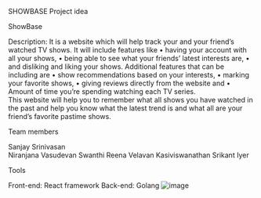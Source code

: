 SHOWBASE
Project idea 

ShowBase

Description:
It is a website which will help track your and your friend’s watched TV shows.
It will include features like 
•	having your account with all your shows, 
•	being able to see what your friends’ latest interests are, 
•	and disliking and liking your shows.
Additional features that can be including are 
•	show recommendations based on your interests, 
•	marking your favorite shows, 
•	giving reviews directly from the website and 
•	Amount of time you’re spending watching each TV series.  
This website will help you to remember what all shows you have watched in the past and help you know what the latest trend is and what all are your friend’s favorite pastime shows.

Team members

Sanjay Srinivasan <br /> 
Niranjana Vasudevan
Swanthi Reena Velavan
Kasiviswanathan Srikant Iyer


Tools

Front-end: React framework
Back-end: Golang
![image](https://user-images.githubusercontent.com/30584808/149609501-4b07e07e-e667-43f3-b7ef-7c9ebc803798.png)
